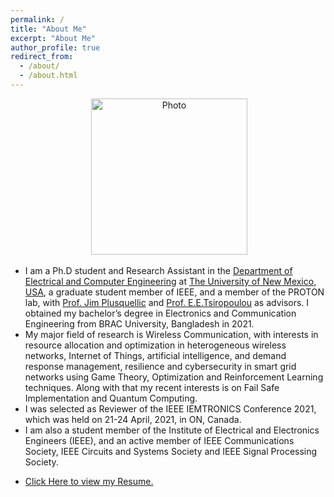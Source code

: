```yaml
---
permalink: /
title: "About Me"
excerpt: "About Me"
author_profile: true
redirect_from: 
  - /about/
  - /about.html
---
```

<p align="center"> &nbsp;<img src="https://geofragkos.github.io/files/unm-ece-logo.png" alt="Photo" style="width: 250px;"></p>

- I am a Ph.D student and Research Assistant in the <a href="http://www.ece.unm.edu" target="_blank">Department of Electrical and Computer Engineering</a> at <a href="http://www.unm.edu" target="_blank">The University of New Mexico, USA</a>, a graduate student member of IEEE, and a member of the PROTON lab, with <a href="http://ece-research.unm.edu/jimp/" target="_blank">Prof. Jim Plusquellic</a> and <a href="http://ece-research.unm.edu/tsiropoulou/index.html" target="_blank">Prof. E.E.Tsiropoulou</a> as advisors. I obtained my bachelor’s degree in Electronics and Communication Engineering from BRAC University, Bangladesh in 2021.
- My major field of research is Wireless Communication, with interests in resource allocation and optimization in heterogeneous wireless networks, Internet of Things, artificial intelligence, and demand response management, resilience and cybersecurity in smart grid networks using Game Theory, Optimization and Reinforcement Learning techniques. Along with that my recent interests is on Fail Safe Implementation and Quantum Computing.
- I was selected as Reviewer of the IEEE IEMTRONICS Conference 2021, which was held on 21-24 April, 2021, in ON, Canada.  
- I am also a student member of the Institute of Electrical and Electronics Engineers (IEEE), and an active member of IEEE Communications Society, IEEE Circuits and Systems Society and IEEE Signal Processing Society.
- <p><a href="https://sangoleyefisayo.github.io/files/Ab.pdf" target="_blank">Click Here to view my Resume.</a></p>
